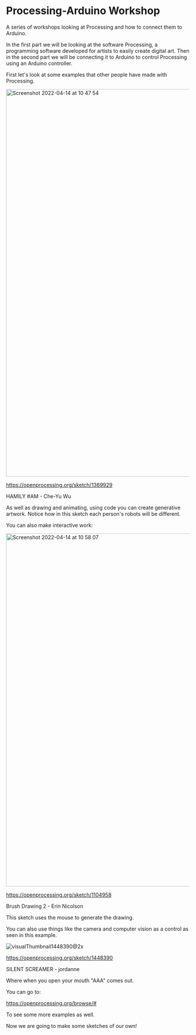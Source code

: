 # Processing-Arduino Workshop
A series of workshops looking at Processing and how to connect them to Arduino.

In the first part we will be looking at the software Processing, a programming software developed for artists to easily create digital art. Then in the second part we will be connecting it to Arduino to control Processing using an Arduino controller. 

First let's look at some examples that other people have made with Processing.

<img width="1058" alt="Screenshot 2022-04-14 at 10 47 54" src="https://user-images.githubusercontent.com/7579580/163361883-352e63e7-7194-4c97-b2aa-206f7c4de8ec.png">

https://openprocessing.org/sketch/1369929

HAMILY #AM -  Che-Yu Wu 

As well as drawing and animating, using code you can create generative artwork. Notice how in this sketch each person's robots will be different. 

You can also make interactive work:

<img width="964" alt="Screenshot 2022-04-14 at 10 58 07" src="https://user-images.githubusercontent.com/7579580/163362017-372efb55-053b-4a3e-bc22-5eac592bf662.png">


https://openprocessing.org/sketch/1104958

Brush Drawing 2 - Erin Nicolson

This sketch uses the mouse to generate the drawing.

You can also use things like the camera and computer vision as a control as seen in this example. 

![visualThumbnail1448390@2x](https://user-images.githubusercontent.com/7579580/163362380-6fbe4507-1dbc-44d1-b0c7-3e1d85492ca2.jpg)

https://openprocessing.org/sketch/1448390

SILENT SCREAMER -  jordanne 

Where when you open your mouth "AAA" comes out. 

You can go to:

https://openprocessing.org/browse/#

To see some more examples as well. 

Now we are going to make some sketches of our own!
